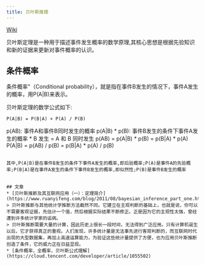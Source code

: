 ```yaml
---
title: 贝叶斯推理
---
```


[Wiki](https://en.wikipedia.org/wiki/Bayesian_inference)

贝叶斯定理是一种用于描述事件发生概率的数学原理,其核心思想是根据先验知识和新的证据来更新对事件概率的认识。

## 条件概率
条件概率"（Conditional probability），就是指在事件B发生的情况下，事件A发生的概率，用P(A|B)来表示。

贝叶斯定理的数学公式如下:  
```
P(A|B) = P(B|A) × P(A) / P(B)
````
p(AB): 事件A和事件B同时发生的概率
p(A|B) * p(B): 事件B发生的条件下事件A发生的概率 *  B 发生 = A 和 B 同时发生
p(AB) = p(A|B) * p(B) = p(B|A) * p(A)
P(A|B) = p(AB) / p(B) = p(B|A) * p(A) / p(B)
```

其中,P(A|B)是在事件B发生的条件下事件A发生的概率,即后验概率;P(A)是事件A的先验概率;P(B|A)是在事件A发生的条件下事件B发生的概率,即似然性;P(B)是事件B发生的概率


## 文章
* [贝叶斯推断及其互联网应用（一）：定理简介](https://www.ruanyifeng.com/blog/2011/08/bayesian_inference_part_one.html)
> 贝叶斯推断与其他统计学推断方法截然不同。它建立在主观判断的基础上，也就是说，你可以不需要客观证据，先估计一个值，然后根据实际结果不断修正。正是因为它的主观性太强，曾经遭到许多统计学家的诟病。
> 贝叶斯推断需要大量的计算，因此历史上很长一段时间，无法得到广泛应用。只有计算机诞生以后，它才获得真正的重视。人们发现，许多统计量是无法事先进行客观判断的，而互联网时代出现的大型数据集，再加上高速运算能力，为验证这些统计量提供了方便，也为应用贝叶斯推断创造了条件，它的威力正在日益显现。
* [条件概率，全概率，贝叶斯公式理解](https://cloud.tencent.com/developer/article/1055502)
